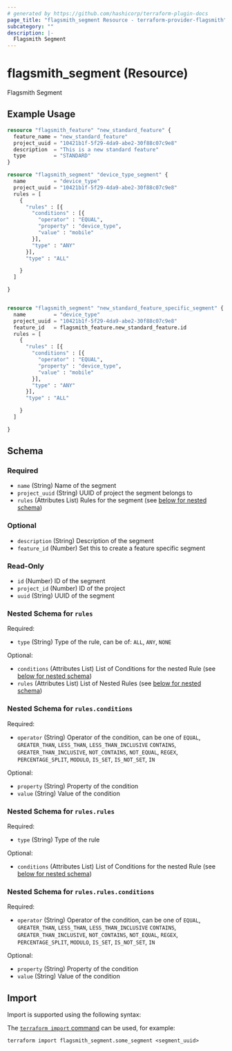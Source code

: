 ```yaml
---
# generated by https://github.com/hashicorp/terraform-plugin-docs
page_title: "flagsmith_segment Resource - terraform-provider-flagsmith"
subcategory: ""
description: |-
  Flagsmith Segment
---
```


# flagsmith_segment (Resource)

Flagsmith Segment

## Example Usage

```terraform
resource "flagsmith_feature" "new_standard_feature" {
  feature_name = "new_standard_feature"
  project_uuid = "10421b1f-5f29-4da9-abe2-30f88c07c9e8"
  description  = "This is a new standard feature"
  type         = "STANDARD"
}

resource "flagsmith_segment" "device_type_segment" {
  name         = "device_type"
  project_uuid = "10421b1f-5f29-4da9-abe2-30f88c07c9e8"
  rules = [
    {
      "rules" : [{
        "conditions" : [{
          "operator" : "EQUAL",
          "property" : "device_type",
          "value" : "mobile"
        }],
        "type" : "ANY"
      }],
      "type" : "ALL"

    }
  ]

}


resource "flagsmith_segment" "new_standard_feature_specific_segment" {
  name         = "device_type"
  project_uuid = "10421b1f-5f29-4da9-abe2-30f88c07c9e8"
  feature_id   = flagsmith_feature.new_standard_feature.id
  rules = [
    {
      "rules" : [{
        "conditions" : [{
          "operator" : "EQUAL",
          "property" : "device_type",
          "value" : "mobile"
        }],
        "type" : "ANY"
      }],
      "type" : "ALL"

    }
  ]

}
```

<!-- schema generated by tfplugindocs -->
## Schema

### Required

- `name` (String) Name of the segment
- `project_uuid` (String) UUID of project the segment belongs to
- `rules` (Attributes List) Rules for the segment (see [below for nested schema](#nestedatt--rules))

### Optional

- `description` (String) Description of the segment
- `feature_id` (Number) Set this to create a feature specific segment

### Read-Only

- `id` (Number) ID of the segment
- `project_id` (Number) ID of the project
- `uuid` (String) UUID of the segment

<a id="nestedatt--rules"></a>
### Nested Schema for `rules`

Required:

- `type` (String) Type of the rule, can be of: `ALL`, `ANY`, `NONE`

Optional:

- `conditions` (Attributes List) List of Conditions for the nested Rule (see [below for nested schema](#nestedatt--rules--conditions))
- `rules` (Attributes List) List of Nested Rules (see [below for nested schema](#nestedatt--rules--rules))

<a id="nestedatt--rules--conditions"></a>
### Nested Schema for `rules.conditions`

Required:

- `operator` (String) Operator of the condition, can be one of `EQUAL`, `GREATER_THAN`, `LESS_THAN`, `LESS_THAN_INCLUSIVE` `CONTAINS`, `GREATER_THAN_INCLUSIVE`, `NOT_CONTAINS`, `NOT_EQUAL`,  `REGEX`, `PERCENTAGE_SPLIT`,  `MODULO`, `IS_SET`, `IS_NOT_SET`, `IN`

Optional:

- `property` (String) Property of the condition
- `value` (String) Value of the condition


<a id="nestedatt--rules--rules"></a>
### Nested Schema for `rules.rules`

Required:

- `type` (String) Type of the rule

Optional:

- `conditions` (Attributes List) List of Conditions for the nested Rule (see [below for nested schema](#nestedatt--rules--rules--conditions))

<a id="nestedatt--rules--rules--conditions"></a>
### Nested Schema for `rules.rules.conditions`

Required:

- `operator` (String) Operator of the condition, can be one of `EQUAL`, `GREATER_THAN`, `LESS_THAN`, `LESS_THAN_INCLUSIVE` `CONTAINS`, `GREATER_THAN_INCLUSIVE`, `NOT_CONTAINS`, `NOT_EQUAL`,  `REGEX`, `PERCENTAGE_SPLIT`,  `MODULO`, `IS_SET`, `IS_NOT_SET`, `IN`

Optional:

- `property` (String) Property of the condition
- `value` (String) Value of the condition

## Import

Import is supported using the following syntax:

The [`terraform import` command](https://developer.hashicorp.com/terraform/cli/commands/import) can be used, for example:

```shell
terraform import flagsmith_segment.some_segment <segment_uuid>
```
